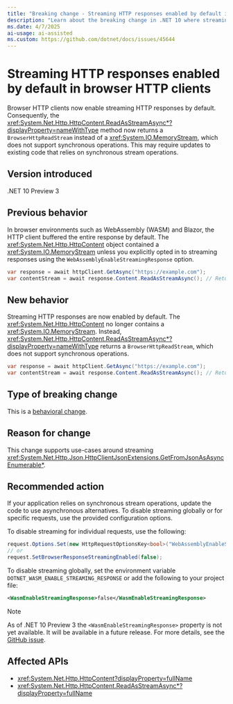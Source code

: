 ```yaml
---
title: "Breaking change - Streaming HTTP responses enabled by default in browser HTTP clients"
description: "Learn about the breaking change in .NET 10 where streaming HTTP responses are enabled by default in browser HTTP clients."
ms.date: 4/7/2025
ai-usage: ai-assisted
ms.custom: https://github.com/dotnet/docs/issues/45644
---
```


# Streaming HTTP responses enabled by default in browser HTTP clients

Browser HTTP clients now enable streaming HTTP responses by default. Consequently, the <xref:System.Net.Http.HttpContent.ReadAsStreamAsync*?displayProperty=nameWithType> method now returns a `BrowserHttpReadStream` instead of a <xref:System.IO.MemoryStream>, which does not support synchronous operations. This may require updates to existing code that relies on synchronous stream operations.

## Version introduced

.NET 10 Preview 3

## Previous behavior

In browser environments such as WebAssembly (WASM) and Blazor, the HTTP client buffered the entire response by default. The <xref:System.Net.Http.HttpContent> object contained a <xref:System.IO.MemoryStream> unless you explicitly opted in to streaming responses using the `WebAssemblyEnableStreamingResponse` option.

```csharp
var response = await httpClient.GetAsync("https://example.com");
var contentStream = await response.Content.ReadAsStreamAsync(); // Returns MemoryStream
```

## New behavior

Streaming HTTP responses are now enabled by default. The <xref:System.Net.Http.HttpContent> no longer contains a <xref:System.IO.MemoryStream>. Instead, <xref:System.Net.Http.HttpContent.ReadAsStreamAsync*?displayProperty=nameWithType> returns a `BrowserHttpReadStream`, which does not support synchronous operations.

```csharp
var response = await httpClient.GetAsync("https://example.com");
var contentStream = await response.Content.ReadAsStreamAsync(); // Returns BrowserHttpReadStream
```

## Type of breaking change

This is a [behavioral change](../../categories.md#behavioral-change).

## Reason for change

This change supports use-cases around streaming <xref:System.Net.Http.Json.HttpClientJsonExtensions.GetFromJsonAsAsyncEnumerable*>.

## Recommended action

If your application relies on synchronous stream operations, update the code to use asynchronous alternatives. To disable streaming globally or for specific requests, use the provided configuration options.

To disable streaming for individual requests, use the following:

```csharp
request.Options.Set(new HttpRequestOptionsKey<bool>("WebAssemblyEnableStreamingResponse"), false);
// or
request.SetBrowserResponseStreamingEnabled(false);
```

To disable streaming globally, set the environment variable `DOTNET_WASM_ENABLE_STREAMING_RESPONSE` or add the following to your project file:

```xml
<WasmEnableStreamingResponse>false</WasmEnableStreamingResponse>
```

> [!NOTE]
> As of .NET 10 Preview 3 the `<WasmEnableStreamingResponse>` property is not yet available. It will be available in a future release. For more details, see the [GitHub issue](https://github.com/dotnet/runtime/issues/97449).

## Affected APIs

- <xref:System.Net.Http.HttpContent?displayProperty=fullName>
- <xref:System.Net.Http.HttpContent.ReadAsStreamAsync*?displayProperty=fullName>
